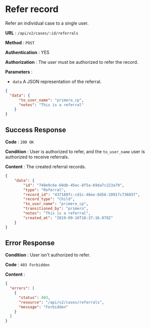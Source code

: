 # Refer record

Refer an individual case to a single user.

**URL** : `/api/v2/cases/:id/referrals`

**Method** : `POST`

**Authentication** : YES

**Authorization** : The user must be authorized to refer the record.

**Parameters** : 

* `data` A JSON representation of the referral.
```json
{
  "data": {
      "to_user_name": "primero_cp",
      "notes": "This is a referral"
    }
}
```

## Success Response

**Code** : `200 OK`

**Condition** : User is authorized to refer, 
and the `to_user_name` user is authorized to receive referrals. 


**Content** : The created referral records.

```json
{
    "data": {
        "id": "749e9c6e-60db-45ec-8f5a-69da7c223a79",
        "type": "Referral",
        "record_id": "437189fc-cd1c-46ee-8d56-2891fc73605f",
        "record_type": "Child",
        "to_user_name": "primero_cp",
        "transitioned_by": "primero",
        "notes": "This is a referral",
        "created_at": "2019-09-16T18:37:16.078Z"
    }
}

```

## Error Response

**Condition** : User isn't authorized to refer. 

**Code** : `403 Forbidden`

**Content** :

```json
{
  "errors": [
    {
      "status": 403,
      "resource": "/api/v2/cases/referrals",
      "message": "Forbidden"
    }
  ]
}
```